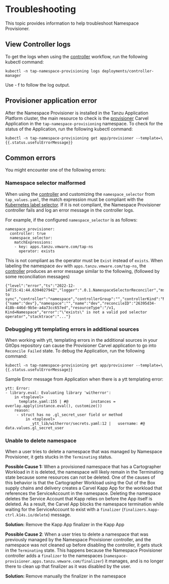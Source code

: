 # Troubleshooting

This topic provides information to help troubleshoot Namespace Provisioner.
## View Controller logs

To get the logs when using the [controller](about.hbs.md#nsp-controller) workflow, run the following kubectl command:

```console
kubectl -n tap-namespace-provisioning logs deployments/controller-manager
```

Use - f to follow the log output.

## Provisioner application error

After the Namespace Provisioner is installed in the Tanzu Application Platform cluster, the main resource to check is the [provisioner](about.hbs.md#carvel-app) Carvel Application in the `tap-namespace-provisioning` namespace. To check for the status of the Application, run the following kubectl command:

```console
kubectl -n tap-namespace-provisioning get app/provisioner --template=\{{.status.usefulErrorMessage}}
```

## Common errors

You might encounter one of the following errors:

### Namespace selector malformed

When using the [controller](about.hbs.md#nsp-controller) and customizing the `namespace_selector` from `tap_values.yaml`, the match expression must be compliant with the [Kubernetes label selector](https://kubernetes.io/docs/concepts/overview/working-with-objects/labels/#label-selectors). If it is not compliant, the Namespace Provisioner controller fails and log an error message in the controller logs.

For example, if the configured `namespace_selector` is as follows:

```console
namespace_provisioner:
  controller: true
  namespace_selector:
    matchExpressions:
    - key: apps.tanzu.vmware.com/tap-ns
      operator: exists
```

This is not compliant as the operator must be `Exist` instead of `exists`. When labeling the namespace `dev` with `apps.tanzu.vmware.com/tap-ns`, the [controller](about.hbs.md#nsp-controller) produces an error message similar to the following, (followed by some reconciliation messages)

```console
{"level":"error","ts":"2022-12-14T15:41:44.639402794Z","logger":".0.1.NamespaceSelectorReconciler","msg":"unable to sync","controller":"namespace","controllerGroup":"","controllerKind":"Namespace","Namespace":{"name":"dev"},"namespace":"","name":"dev","reconcileID":"26395d34-418b-446d-9b5e-a4a73cc657ed","resourceType":"/v1, Kind=Namespace","error":"\"exists\" is not a valid pod selector operator","stacktrace":"..."}
```

### Debugging ytt templating errors in additional sources

When working with ytt, templating errors in the additional sources in your GitOps repository can cause the Provisioner Carvel application to go into `Reconcile Failed` state. To debug the Application, run the following command:

```console
kubectl -n tap-namespace-provisioning get app/provisioner --template=\{{.status.usefulErrorMessage}}
```

Sample Error message from Application when there is a ytt templating error:

```console
ytt: Error:
- library.eval: Evaluating library 'witherror':
    in <toplevel>
      template.yaml:155 | #@          instances = overlay.apply(instance.eval(), customize())
    reason:
     - struct has no .gl_secret_user field or method
         in <toplevel>
           _ytt_lib/witherror/secrets.yaml:12 |   username: #@ data.values.gl_secret_user
```

### Unable to delete namespace

When a user tries to delete a namespace that was managed by Namespace Provisioner, it gets stucks in the `Terminating` status.

**Possible Cause 1:** When a provisioned namespace that has a Cartographer Workload in it is deleted, the namespace will likely remain in the Terminating state because some resources can not be deleted. One of the causes of this behavior is that the Cartographer Workload using the Out of the Box supply chains and delivery creates a Carvel Kapp App for the workload that references the ServiceAccount in the namespace. Deleting the namespace deletes the Service Account that Kapp relies on before the App itself is deleted. As a result, the Carvel App blocks the namespace termination while waiting for the ServiceAccount to exist with a `finalizer` (`finalizers.kapp-ctrl.k14s.io/delete`) message.

**Solution:** Remove the Kapp App finalizer in the Kapp App

**Possible Cause 2**: When a user tries to delete a namespace that was previously managed by the Namespace Provisioner controller, and the namespace was not cleaned up before disabling the controller, it gets stuck in the `Terminating` state. This happens because the Namespace Provisioner controller adds a `finalizer` to the namespaces (`namespace-provisioner.apps.tanzu.vmware.com/finalizer`) it manages, and is no longer there to clean up that finalizer as it was disabled by the user.

**Solution:** Remove manually the finalizer in the namespace
